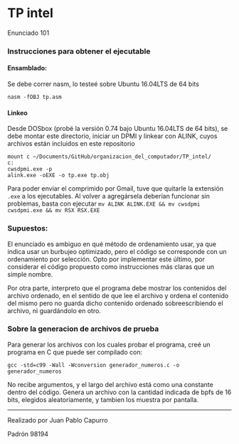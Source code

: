 # TP intel
Enunciado 101

### Instrucciones para obtener el ejecutable
#### Ensamblado:
Se debe correr nasm, lo testeé sobre Ubuntu 16.04LTS de 64 bits
```
nasm -fOBJ tp.asm
```
#### Linkeo
Desde DOSbox (probé la versión 0.74 bajo Ubuntu 16.04LTS de 64 bits), se debe
montar este directorio, iniciar un DPMI y linkear con ALINK, cuyos archivos
están incluidos en este repositorio
```
mount c ~/Documents/GitHub/organizacion_del_computador/TP_intel/
c:
cwsdpmi.exe -p
alink.exe -oEXE -o tp.exe tp.obj
```
Para poder enviar el comprimido por Gmail, tuve que quitarle la extensión `.exe` a los ejecutables.
Al volver a agregársela deberían funcionar sin problemas, basta con ejecutar `mv ALINK ALINK.EXE && mv cwsdpmi cwsdpmi.exe && mv RSX RSX.EXE`

### Supuestos:
El enunciado es ambiguo en qué método de ordenamiento usar, ya que indica usar un burbujeo optimizado, pero el código se corresponde con un ordenamiento por selección.
Opto por implementar este último, por considerar el código propuesto como instrucciones más claras que un simple nombre.

Por otra parte, interpreto que el programa debe mostrar los contenidos del archivo ordenado, en el sentido de que lee el archivo y ordena el contenido del mismo pero no guarda dicho contenido ordenado sobreescribiendo el archivo, ni guardándolo en otro.

### Sobre la generacion de archivos de prueba
Para generar los archivos con los cuales probar el programa, creé un programa en C que puede ser compilado con:
```
gcc -std=c99 -Wall -Wconversion generador_numeros.c -o generador_numeros
```
No recibe argumentos, y el largo del archivo está como una constante dentro del código.
Genera un archivo con la cantidad indicada de bpfs de 16 bits, elegidos aleatoriamente, y tambien los muestra por pantalla.

---
Realizado por Juan Pablo Capurro

Padrón 98194
